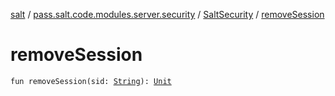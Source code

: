 [salt](../../index.md) / [pass.salt.code.modules.server.security](../index.md) / [SaltSecurity](index.md) / [removeSession](./remove-session.md)

# removeSession

`fun removeSession(sid: `[`String`](https://kotlinlang.org/api/latest/jvm/stdlib/kotlin/-string/index.html)`): `[`Unit`](https://kotlinlang.org/api/latest/jvm/stdlib/kotlin/-unit/index.html)